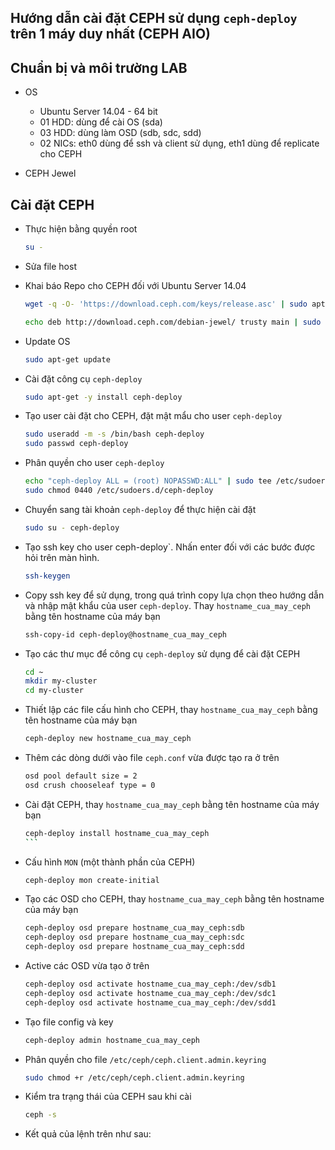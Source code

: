 ## Hướng dẫn cài đặt CEPH sử dụng `ceph-deploy` trên 1 máy duy nhất (CEPH AIO)

## Chuẩn bị và môi trường LAB

- OS
  - Ubuntu Server 14.04 - 64 bit
  - 01 HDD: dùng để cài OS (sda)
  - 03 HDD: dùng làm OSD (sdb, sdc, sdd)
  - 02 NICs: eth0 dùng để ssh và client sử dụng, eth1 dùng để replicate cho CEPH
  
- CEPH Jewel

## Cài đặt CEPH

- Thực hiện bằng quyền root
  ```sh
  su -
  ```

- Sửa file host 

- Khai báo Repo cho CEPH đối với Ubuntu Server 14.04
  ```sh
  wget -q -O- 'https://download.ceph.com/keys/release.asc' | sudo apt-key add -
  
  echo deb http://download.ceph.com/debian-jewel/ trusty main | sudo tee /etc/apt/sources.list.d/ceph.list
  ```
  
  
- Update OS 
  ```sh
  sudo apt-get update 
  ```

- Cài đặt công cụ `ceph-deploy`
  ```sh
  sudo apt-get -y install ceph-deploy
  ```


- Tạo user cài đặt cho CEPH, đặt mật mẩu cho user `ceph-deploy`
  ```sh
  sudo useradd -m -s /bin/bash ceph-deploy
  sudo passwd ceph-deploy
  ```

- Phân quyền cho user `ceph-deploy`
  ```sh
  echo "ceph-deploy ALL = (root) NOPASSWD:ALL" | sudo tee /etc/sudoers.d/ceph-deploy
  sudo chmod 0440 /etc/sudoers.d/ceph-deploy
  ```

- Chuyển sang tài khoản `ceph-deploy` để thực hiện cài đặt
  ```sh
  sudo su - ceph-deploy
  ```

- Tạo ssh key cho user ceph-deploy`. Nhấn enter đối với các bước được hỏi trên màn hình.
  ```sh
  ssh-keygen
  ```

- Copy ssh key để sử dụng, trong quá trình copy lựa chọn theo hướng dẫn và nhập mật khẩu của user `ceph-deploy`. Thay `hostname_cua_may_ceph` bằng tên hostname của máy bạn 
  ```sh
  ssh-copy-id ceph-deploy@hostname_cua_may_ceph
  ```

- Tạo các thư mục để công cụ `ceph-deploy` sử dụng để cài đặt CEPH
  ```sh
  cd ~
  mkdir my-cluster
  cd my-cluster
  ```

- Thiết lập các file cấu hình cho CEPH, thay `hostname_cua_may_ceph` bằng tên hostname của máy bạn 
  ```sh
  ceph-deploy new hostname_cua_may_ceph
  ```

- Thêm các dòng dưới vào file `ceph.conf` vừa được tạo ra ở trên
  ```sh
  osd pool default size = 2
  osd crush chooseleaf type = 0
  ```
  
- Cài đặt CEPH, thay `hostname_cua_may_ceph` bằng tên hostname của máy bạn 
  ````sh
  ceph-deploy install hostname_cua_may_ceph
  ```

- Cấu hình `MON` (một thành phần của CEPH)
  ```sh
  ceph-deploy mon create-initial
  ```

- Tạo các OSD cho CEPH, thay `hostname_cua_may_ceph` bằng tên hostname của máy bạn 
  ```sh
  ceph-deploy osd prepare hostname_cua_may_ceph:sdb
  ceph-deploy osd prepare hostname_cua_may_ceph:sdc
  ceph-deploy osd prepare hostname_cua_may_ceph:sdd
  ```

- Active các OSD vừa tạo ở trên
  ```sh
  ceph-deploy osd activate hostname_cua_may_ceph:/dev/sdb1
  ceph-deploy osd activate hostname_cua_may_ceph:/dev/sdc1
  ceph-deploy osd activate hostname_cua_may_ceph:/dev/sdd1
  ```
  
- Tạo file config và key
  ```sh
  ceph-deploy admin hostname_cua_may_ceph
  ```

- Phân quyền cho file `/etc/ceph/ceph.client.admin.keyring`
  ```sh
  sudo chmod +r /etc/ceph/ceph.client.admin.keyring
  ```
  
- Kiểm tra trạng thái của CEPH sau khi cài
  ```sh
  ceph -s
  ```

- Kết quả của lệnh trên như sau: 
